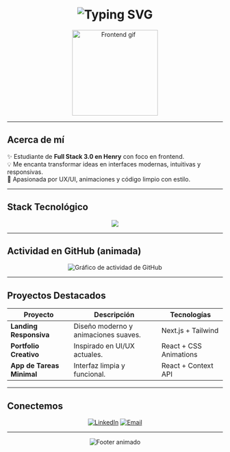 <h1 align="center">
  <picture>
    <img src="https://readme-typing-svg.herokuapp.com?font=Fira+Code&size=30&pause=1000&color=FF6EC7&center=true&width=650&lines=¡Hola!+Soy+Ludmila+Ravelli;Frontend+Developer+en+formación;Diseño+con+pasión+y+código" alt="Typing SVG" />
  </picture>
</h1>

<p align="center">
  <img src="https://i.ibb.co/QbZJ0CP/frontend-girl.gif" width="200" alt="Frontend gif" />
</p>

---

##  Acerca de mí

✨ Estudiante de **Full Stack 3.0 en Henry** con foco en frontend.  
💡 Me encanta transformar ideas en interfaces modernas, intuitivas y responsivas.  
🚀 Apasionada por UX/UI, animaciones y código limpio con estilo.  

---

##  Stack Tecnológico

<p align="center">
  <img src="https://skillicons.dev/icons?i=html,css,tailwind,js,ts,react,nextjs,figma,git,github,vscode" />
</p>

---

##  Actividad en GitHub (animada)

<p align="center">
  <img src="https://github-readme-activity-graph.vercel.app/graph?username=RavelliLudmila&bg_color=0d1117&color=FF6EC7&line=FF6EC7&point=FFFFFF&area=true&hide_border=true" alt="Gráfico de actividad de GitHub" />
</p>

---

##  Proyectos Destacados

| Proyecto | Descripción | Tecnologías |
|----------|-------------|-------------|
| **Landing Responsiva** | Diseño moderno y animaciones suaves. | Next.js + Tailwind |
| **Portfolio Creativo** | Inspirado en UI/UX actuales. | React + CSS Animations |
| **App de Tareas Minimal** | Interfaz limpia y funcional. | React + Context API |

---

##  Conectemos

<p align="center">
  <a href="https://www.linkedin.com/in/ravelliludmila"><img src="https://img.shields.io/badge/LinkedIn-FF6EC7?style=for-the-badge&logo=linkedin&logoColor=white" alt="LinkedIn" /></a>
  <a href="mailto:lud.ravelli@gmail.com"><img src="https://img.shields.io/badge/Email-FF6EC7?style=for-the-badge&logo=gmail&logoColor=white" alt="Email" /></a>
</p>

---

<p align="center">
  <img src="https://capsule-render.vercel.app/api?type=waving&color=ff6ec7&height=100&section=footer" alt="Footer animado" />
</p>
